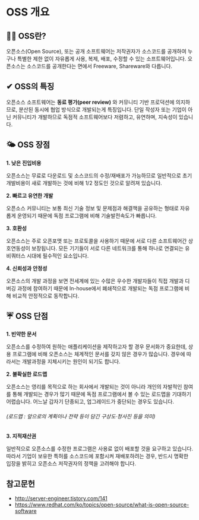 # OSS 개요

## 🤷‍♀️ OSS란?

오픈소스(Open Source), 또는 공개 소프트웨어는 저작권자가 소스코드를 공개하여 누구나 특별한 제한 없이 자유롭게 사용, 복제, 배포, 수정할 수 있는 소프트웨어입니다. 오픈소스는 소스코드를 공개한다는 면에서 Freeware, Shareware와 다릅니다.


## ✔ OSS의 특징

오픈소스 소프트웨어는 **동료 평가(peer review)** 와 커뮤니티 기반 프로덕션에 의지하므로, 분산된 동시에 협업 방식으로 개발되는게 특징입니다.
단일 작성자 또는 기업이 아닌 커뮤니티가 개발하므로 독점적 소프트웨어보다 저렴하고, 유연하며, 지속성이 있습니다. 


## 🌤 OSS 장점


**1. 낮은 진입비용**

오픈소스는 무료로 다운로드 및 소스코드의 수정/재배포가 가능하므로 일반적으로 초기 개발비용이 새로 개발하는 것에 비해 1/2 정도인 것으로 알려져 있습니다.

**2. 빠르고 유연한 개발**

오픈소스 커뮤니티는 보통 최신 기술 정보 및 문제점과 해결책을 공유하는 형태로 자유롭게 운영되기 때문에 독점 프로그램에 비해 기술발전속도가 빠릅니다.

**3. 호환성**

오픈소스는 주로 오픈포맷 또는 프로토콜을 사용하기 때문에 서로 다른 소프트웨어간 상호연동성이 보장됩니다. 모든 기기들이 서로 다른 네트워크를 통해 하나로 연결되는 유비쿼터스 시대에 필수적인 요소입니다.

**4. 신뢰성과 안정성**

오픈소스의 개발 과정을 보면 전세계에 있는 수많은 우수한 개발자들이 직접 개발과 디버깅 과정에 참여하기 때문에 In-house에서 폐쇄적으로 개발되는 독점 프로그램에 비해 비교적 안정적으로 동작합니다.

##  ☔ OSS 단점

**1. 빈약한 문서**

오픈소스를 수정하여 원하는 애플리케이션을 제작하고자 할 경우 문서화가 중요한데, 상용 프로그램에 비해 오픈소스는 체계적인 문서를 갖지 않은 경우가 많습니다. 경우에 따라서는 개발과정을 지체시키는 원인이 되기도 합니다.

**2. 불확실한 로드맵**

오픈소스는 영리를 목적으로 하는 회사에서 개발되는 것이 아니라 개인의 자발적인 참여를 통해 개발되는 경우가 많기 때문에 독점 프로그램에서 볼 수 있는 로드맵을 기대하기 어렵습니다. 어느날 갑자기 단종되고, 업그레이드가 중단되는 경우도 있습니다. 

###### (로드맵 : 앞으로의 계획이나 전략 등이 담긴 구상도·청사진 등을 의미) 

**3. 지적재산권**

일반적으로 오픈소스를 수정한 프로그램은 사용료 없이 배포할 것을 요구하고 있습니다. 따라서 기업이 보유한 특허를 소스코드에 포함시켜 재배포하려는 경우, 반드시 명확한 입장을 밝히고 오픈소스 저작권자의 정책을 고려해야 합니다.


## 참고문헌 

+ <http://server-engineer.tistory.com/141>
+ <https://www.redhat.com/ko/topics/open-source/what-is-open-source-software>
